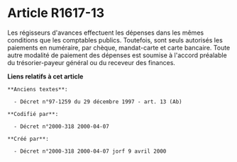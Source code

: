 # Article R1617-13

Les régisseurs d'avances effectuent les dépenses dans les mêmes conditions que les comptables publics. Toutefois, sont seuls
autorisés les paiements en numéraire, par chèque, mandat-carte et carte bancaire. Toute autre modalité de paiement des
dépenses est soumise à l'accord préalable du trésorier-payeur général ou du receveur des finances.

**Liens relatifs à cet article**

	**Anciens textes**:

	  - Décret n°97-1259 du 29 décembre 1997 - art. 13 (Ab)

	**Codifié par**:

	  - Décret n°2000-318 2000-04-07

	**Créé par**:

	  - Décret n°2000-318 2000-04-07 jorf 9 avril 2000
